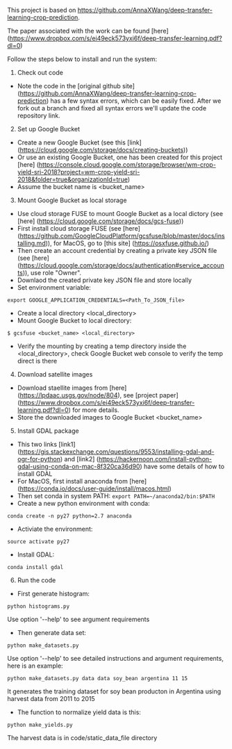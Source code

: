 This project is based on https://github.com/AnnaXWang/deep-transfer-learning-crop-prediction.

The paper associated with the work can be found [here] (https://www.dropbox.com/s/ei49eck573yxi6f/deep-transfer-learning.pdf?dl=0)

Follow the steps below to install and run the system:

1. Check out code
  * Note the code in the [original github site] (https://github.com/AnnaXWang/deep-transfer-learning-crop-prediction) has a few syntax errors, which can be easily fixed. After we fork out a branch and fixed all syntax errors we'll update the code repository link.
2. Set up Google Bucket
  * Create a new Google Bucket (see this [link] (https://cloud.google.com/storage/docs/creating-buckets))
  * Or use an existing Google Bucket, one has been created for this project [here] (https://console.cloud.google.com/storage/browser/wm-crop-yield-sri-2018?project=wm-crop-yield-sri-2018&folder=true&organizationId=true)
  * Assume the bucket name is \<bucket_name>
3. Mount Google Bucket as local storage
  * Use cloud storage FUSE to mount Google Bucket as a local dictory (see [here] (https://cloud.google.com/storage/docs/gcs-fuse))
  * First install cloud storage FUSE (see [here] (https://github.com/GoogleCloudPlatform/gcsfuse/blob/master/docs/installing.md)), for MacOS, go to [this site] (https://osxfuse.github.io/)
  * Then create an account credential by creating a private key JSON file (see [here] (https://cloud.google.com/storage/docs/authentication#service_accounts)), use role "Owner".
  * Downlaod the created private key JSON file and store locally
  * Set environment variable: 
  ```
  export GOOGLE_APPLICATION_CREDENTIALS=<Path_To_JSON_file>
  ```
  * Create a local directory \<local_directory>
  * Mount Google Bucket to local directory:
  ```
  $ gcsfuse <bucket_name> <local_directory>
  ```
  * Verify the mounting by creating a temp directory inside the \<local_directory>, check Google Bucket web console to verify the temp direct is there
4. Download satellite images 
  * Download staellite images from [here] (https://lpdaac.usgs.gov/node/804), see [project paper] (https://www.dropbox.com/s/ei49eck573yxi6f/deep-transfer-learning.pdf?dl=0) for more details.
  * Store the downloaded images to Google Bucket \<bucket_name>
5. Install GDAL package
  * This two links [link1] (https://gis.stackexchange.com/questions/9553/installing-gdal-and-ogr-for-python) and [link2] (https://hackernoon.com/install-python-gdal-using-conda-on-mac-8f320ca36d90) have some details of how to install GDAL
  * For MacOS, first install anaconda from [here] (https://conda.io/docs/user-guide/install/macos.html)
  * Then set conda in system PATH: ```export PATH=~/anaconda2/bin:$PATH```
  * Create a new python environment with conda:
  ```
  conda create -n py27 python=2.7 anaconda
  ```
  * Activiate the environment:
  ```
  source activate py27
  ```
  * Install GDAL:
  ```
  conda install gdal
  ```
6. Run the code
  * First generate histogram:
  ```
  python histograms.py
  ```
  Use option '--help' to see argument requirements
  * Then generate data set:
  ```
  python make_datasets.py
  ```
  Use option '--help' to see detailed instructions and argument requirements, here is an example:
  ```
  python make_datasets.py data data soy_bean argentina 11 15
  ```
  It generates the training dataset for soy bean producton in Argentina using harvest data from 2011 to 2015
  * The function to normalize yield data is this:
  ```
  python make_yields.py
  ```
  The harvest data is in code/static_data_file directory
